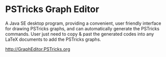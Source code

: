 PSTricks Graph Editor
===================

A Java SE desktop program, providing a convenient, user friendly interface for drawing PSTricks graphs, and can automatically generate the PSTricks commands. User just need to copy &amp; past the generated codes into any LaTeX documents to add the PSTricks graphs.

http://GraphEditor.PSTricks.org
